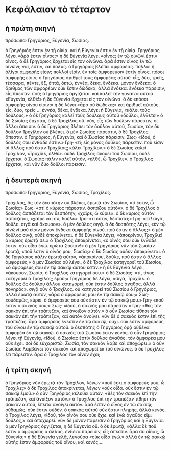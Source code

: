 # Κεφάλαιον τὸ τέταρτον
## ἡ πρώτη σκηνή

πρόσωπα· Γρηγόριος, Εὐγενία, Σωσίας.

ὁ Γρηγόριός ἐστιν ἐν τῇ οἰκίᾳ. καὶ ἡ Εὐγενία ἐστιν ἐν τῇ οἰκίᾳ.
Γρηγόριος λέγει «ἆρά ἐστιν οἶνος;»
ἡ δὲ Εὐγενία λέγει «οἶνος; ἐν τῷ οἰνῶνί ἐστιν οἶνος.
ὁ δὲ Γρηγόριος ἔρχεται εἰς τὸν οἰνῶνα. ἆρά ἐστιν οἶνος ἐν τῷ οἰνῶνι; ναί, ἔστιν, καὶ πολύς.
ὁ Γρηγόριος βλέπει ἀμφορέας. πολλοὶ ἢ ὀλίγοι ἀμφορῆς εἰσιν; πολλοί εἰσίν. ἐν τοῖς ἀμφορεύσιν ἐστίν οἶνος. πόσοι ἀμφορῆς εἰσιν;
ὁ Γρηγόριος ἀριθμεῖ τοὺς ἀμφορέας αὐτοῦ· εἷς, δύο, τρεῖς, τέσσαρα, πέντε, ἕξ, ἑπτά, ὀκτώ, ἐννέα, δέκα, ἕνδεκα.
μόνον ἕνδεκα. ὁ ἄριθμος τῶν ἀμφορέων οὐκ ἔστιν δώδεκα, ἀλλὰ ἕνδεκα. ἕνδεκα πάρεισιν, εἷς ἄπεστιν. ποῦ;
ὁ Γρηγόριος ὀργίζεται. καὶ καλεῖ τὴν γυναῖκα αὐτοῦ «Εὐγενία, ἐλθέ!»
ἡ δὲ Εὐγενία ἔρχεται εἰς τὸν οἰνῶνα. ὁ δὲ «πόσοι ἀμφορῆς οἴνου εἰσιν;»
ἡ δὲ λέγει «ἆρα οὐ δώδεκα;» καὶ ἀριθμεῖ αὐτούς. εἷς, δύο, τρεῖς ... ἐννέα, δέκα, ἕνδεκα.
λέγει ἡ Εὐγενία, «κάλει τοὺς δούλους.»
ὁ δὲ Γρηγόριος καλεῖ τοὺς δούλους αὐτοῦ «δοῦλοι, ἔλθετε!»
ὁ δὲ Σωσίας ἔρχεται, ὁ δὲ Τροχίλος οὔ.
νῦν, εἷς τῶν δούλων πάρεστιν, οἱ ἄλλοι ἄπεισιν.
ὁ δὲ Γρηγόριος βλέπει τὸν δοῦλον αὐτοῦ, Σωσίαν, τὸν δὲ δοῦλον Τροχίλον οὐ βλέπει. ὁ μὲν Σωσίας πάρεστιν, ὁ δὲ Τροχίλος ἄπεστιν. ὁ Γρηρόριος, ἡ Εὐγενία, καὶ ὁ Σωσίας πάρεισιν.
Σως· «ἰδού, ὁ δοῦλός σου ἐνθάδε ἐστίν.»
Γρη· «τί; εἷς μόνος δοῦλος πάρεστιν. ποῦ εἰσιν οἱ ἄλλοι; ποῦ ἐστιν Τροχίλος; κάλει Τροχίλον.»
ὁ δὲ Σωσίας καλεῖ Τροχίλον, «Τροχίλε, ἐλθέ». οὐδὲ Τροχίλος ἀκούει τοῦ Σωσίου, οὐδὲ ἔρχεται. ὁ Σωσίας πάλιν καλεῖ αὐτόν, «ἐλθέ, ὦ Τροχίλε». ὁ Τροχίλος ἔρχεται, καὶ νῦν δύο δοῦλοι πάρεισιν.

## ἡ δευτερὰ σκηνή

πρόσωπα· Γρηγόριος, Εὐγενία, Σωσίας, Τροχίλος.

Τροχίλος, ὃς τὸν δεσπότην οὐ βλέπει, ἐρωτᾷ τὸν Σωσίαν, «τί ἐστιν, ὦ Σωσία;»
Σως· «στ! ὁ κύριος πάρεστιν. ἀσπάζου αὐτόν».
ὁ δὲ Τροχίλος ὁ δοῦλος ἀσπάζεται τὸν δεσπότην, «χαῖρε, ὦ κύριε».
ὁ δὲ κύριος αὐτόν ἀσπάζεται, «χαῖρε καὶ σύ, δοῦλε»
Τρο· «τί ἐστιν, δέσποτα;»
Γρη· «στ! σιγᾶ, δοῦλε. σιγᾶ καὶ ἄκουσον». ὁ μὲν δοῦλος σιγᾷ. ὁ δὲ δεσπότης λέγει, «ἐν τῷ οἰνῶνί μού εἰσιν μόνον ἕνδεκα ἀμφορῆς οἰνοῦ. ποῦ ἐστιν ὁ ἄλλος;»
ὁ μὲν δοῦλος σιγᾷ, οὐδὲ ἀποκρίνεται.
ἡ δὲ Εὐγενία λέγει, «ἀποκρίνου, Τροχίλε! ὁ κύριος ἐρωτᾷ σε.»
ὁ Τροχίλος ἀποκρίνεται, «ὁ οἶνός σου οὐκ ἐνθάδε ἐστιν. οὐκ οἶδα ἐγώ. ἐρώτα Σοσίαν!»
ὁ μὲν Γρηγόριος νῦν τὸν Σωσίαν ἐρωτᾷ, «ποῦ ἐστιν ὁ οἶνός μου, Σωσία;»
ὁ δὲ Σωσίας οὐδέν ἀποκρίνεται. ὁ δὲ Γρηγόριος πάλιν ἐρωτᾷ αὐτόν, «ἀποκρίνου, δοῦλε, ποῦ ἐστιν ὁ ἄλλος ἀμφορεύς;»
ὁ μὲν Σωσίας οὐ λέγει, ὁ δὲ Τροχίλος κατηγορεῖ τοῦ Σωσίου, «ὁ ἀμφορεύς σου ἐν τῷ σακκῷ αὐτοῦ ἐστιν.»
ἡ δὲ Εὐγενία λέγει, «ἄκουσον, Σωσία, ὁ Τροχίλος κατηγορεῖ σου.»
ὁ δὲ Σωσίας· «τί, τίνος κατηγορεῖ ὁ Τροχίλος; ἐμοῦ;»
Γρηγόριος δὲ λέγει, «σιγᾶ, Τροχίλε. ὁ δοῦλος ὃς δούλου ἄλλου κατηγορεῖ, οὐκ ἐστιν δοῦλος ἀγαθός, ἀλλὰ πονηρός». σιγᾷ οὖν ὁ Τροχίλος.
οὐ κατηγορεῖ τοῦ Σωσίου ὁ Γρηγόριος, ἀλλὰ ἐρωτᾷ αὐτόν, «ἆρα ὁ ἀμφορεύς μου ἐν τῷ σακκῷ σου;»
Σως· «οὐδαμῶς, κύριε. ὁ ἀμφορεύς σου οὐκ ἔστιν ἐν τῷ σακκῷ μου.»
Γρη· «ποῦ ἐστιν ὁ σακκός σου;»
Σως· «ἰδού, ὁ σακκός μου πάρεστιν.»
Γρη· «θές τὸν σακκὸν ἐπὶ τὴν τράπεζαν, καὶ ἄνοιξον αὐτόν.»
ὁ οὖν Σωσίας τίθησι τὸν σακκὸν ἐπὶ τήν τράπεζαν, καὶ αὐτόν ἀνοίγει. νῦν δὲ ὁ σακκός ἐστιν ἐπὶ τῆς τραπέζας.
ἆρα ἀμφορεύς ἔνεστιν ἐν τῷ σακκῷ; οὐχί. οὐκ ἐστιν ἀμφορεὺς τοῦ οἴνου ἐν τῷ σακκῷ αὐτοῦ. ὁ δεσπότης ὁ Γηργόριος ὁρᾷ οὐδένα ἀμφορέα ἐν τῷ σακκῷ. ὁ σακκὸς τοῦ Σωσίου ἐστιν κενός.
ὁ οὖν Γρηγόριος λέγει τῇ Εὐγενίᾳ, «ἰδού, ὁ Σωσίας ἐστίν δοῦλος ἀγαθός. τὸν ἀμφορέα μου οὐκ ἔχει. σοὶ δὲ εὐχαριστῶ, Σωσία, τὸν σακκόν λάβε καὶ ἀποχώρει.»
ὁ οὖν Σωσίας λαμβάνει τὸν σακκὸν καὶ ἀποχωρεῖ ἐκ τοῦ οἰνῶνος. ὁ δὲ Τροχίλος ἔτι πάρεστιν. ἆρα ὁ Τροχίλος τὸν οἶνον ἔχει;

## ἡ τρίτη σκηνή

ὁ Γρηγόριος νῦν ἐρωτᾷ τὸν Τροχίλον, λέγων «ποῦ ἐστι ὁ ἀμφορεύς μου, ὦ Τροχίλε;»
ὁ δὲ Τροχίλος ἀποκρίνεται, λέγων «οὐκ οἶδα. οὐκ ἔστιν ἐν τῷ σακκῷ ἐμοῦ.»
ὁ οὖν Γρηγόριος κελεύει αὐτόν, «θὲς τὸν σακκὸν ἐπὶ τὴν τράπεζαν, καὶ ἀνοίξον αὐτόν.»
ὁ Τροχίλος ἐπὶ τὴν τραπέζαν τίθησι τὸν σακκὸν αὐτοῦ, ἔπειτα ἀνοίγει αὐτόν. ἆρά ἐστιν ὁ οἶνος ἐν τῷ σακκῷ; οὐδαμῶς. οὐκ ἔστιν οὐδέν. ὁ σακκὸς αὐτοῦ οὐκ ἔστιν πληρής, ἀλλὰ κενός.
ὁ Τροχίλος λέγει, «ἰδού, τὸν οἶνόν σου οὐκ ἔχω. καὶ ἐγὼ ἀγαθός εἰμι δοῦλος,» καὶ ἀποχωρεῖ. νῦν δὲ μόνον πάρεισιν ὁ Γρηγόριος καὶ ἡ Εὐγενία. ὁ μὲν Γρηγόριος ὀργίζεται, ἡ δὲ Εὐγενία οὔ.
ὁ δὲ ἐρωτᾷ, «ἀλλὰ δὲ ποῦ ἐστιν ὁ ἀμφορεύς ὁ ἄλλος. ἑνδέκα πάρεισιν, εἷς ἄπεστιν. ἆρα σὺ οἶδας, ὦ Εὐγενία;»
ἡ δὲ Εὐγενία γελᾷ, λεγοῦσα «οὐκ οἶδα ἐγώ.»
ἀλλὰ ἐν τῷ σακκῷ αὐτῆς ἐστιν ἀμφορεύς τοῦ οἴνου, καὶ κενός....
